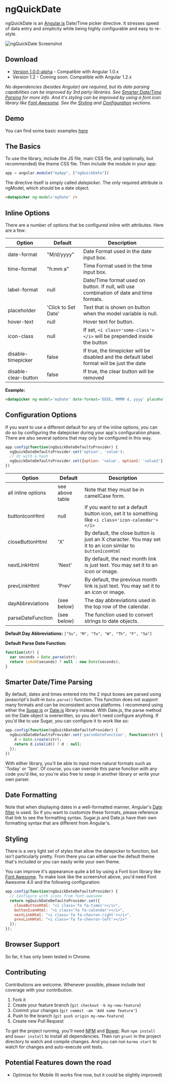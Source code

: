 # ngQuickDate

ngQuickDate is an [Angular.js](http://angularjs.org/) Date/Time picker directive. It stresses speed of data entry and simplicity while being highly configurable and easy to re-style.

![ngQuickDate Screenshot](https://raw.github.com/adamalbrecht/ngQuickDate/master/screenshot.png)

## Download

* [Version 1.0.0-alpha](https://github.com/adamalbrecht/ngQuickDate/releases/download/v1.0.0-alpha/ng-quick-date.zip) - Compatible with Angular 1.0.x
* Version 1.2 - Coming soon. Compatible with Angular 1.2.x

*No dependencies (besides Angular) are required, but its date parsing capabilities can be improved by 3rd party libraries. See [Smarter Date/Time Parsing](#smarter-datetime-parsing) for more info. And it's styling can be improved by using a font icon library like [Font Awesome](http://fontawesome.io/). See the [Styling](#styling) and [Configuration](#configuration-options) sections.*

## Demo

You can find some basic examples [here](http://adamalbrecht.github.io/ngQuickDate)

## The Basics

To use the library, include the JS file, main CSS file, and (optionally, but recommended) the theme CSS file. Then include the module in your app:

```javascript
app = angular.module("myApp", ["ngQuickDate"])
```

The directive itself is simply called *datepicker*. The only required attribute is ngModel, which should be a date object.

```html
<datepicker ng-model='myDate' />
```

## Inline Options

There are a number of options that be configured inline with attributes. Here are a few:

| Option               | Default             | Description                                                                                 |
| -------------------- | ------------------- | ------------------------------------------------------------------------------------------- |
| date-format          | "M/d/yyyy"          | Date Format used in the date input box.                                                     |
| time-format          | "h:mm a"            | Time Format used in the time input box.                                                     |
| label-format         | null                | Date/Time format used on button. If null, will use combination of date and time formats.    |
| placeholder          | 'Click to Set Date' | Text that is shown on button when the model variable is null.                               |
| hover-text           | null                | Hover text for button.                                                                      |
| icon-class           | null                | If set, `<i class='some-class'></i>` will be prepended inside the button                    |
| disable-timepicker  | false               | If true, the timepicker will be disabled and the default label format will be just the date |
| disable-clear-button | false               | If true, the clear button will be removed                                                   |

**Example:**

```html
<datepicker ng-model='myDate' date-format='EEEE, MMMM d, yyyy' placeholder='Pick a Date' disable-timepicker='true' />
```

## Configuration Options

If you want to use a different default for any of the inline options, you can do so by configuring the datepicker during your app's configuration phase. There are also several options that may only be configured in this way.

```javascript
app.config(function(ngQuickDateDefaultsProvider) {
  ngQuickDateDefaultsProvider.set('option', 'value');
  // Or with a hash
  ngQuickDateDefaultsProvider.set({option: 'value', option2: 'value2'});
})
```

| Option              | Default          | Description                                                                                         |
| ------------------- | ---------------- | --------------------------------------------------------------------------------------------------- |
| all inline options  | see above table  | Note that they must be in camelCase form.                                                           |
| buttonIconHtml      | null             | If you want to set a default button icon, set it to something like `<i class='icon-calendar'></i>`  |
| closeButtonHtml     | 'X'              | By default, the close button is just an X character. You may set it to an icon similar to `buttonIconHtml` |
| nextLinkHtml        | 'Next'           | By default, the next month link is just text. You may set it to an icon or image.                   |
| prevLinkHtml        | 'Prev'           | By default, the previous month link is just text. You may set it to an icon or image.               |
| dayAbbreviations    | (see below)      | The day abbreviations used in the top row of the calendar.                                          |
| parseDateFunction   | (see below)      | The function used to convert strings to date objects.                                               |

**Default Day Abbreviations:** `["Su", "M", "Tu", "W", "Th", "F", "Sa"]`

**Default Parse Date Function:**

```javascript
function(str) {
  var seconds = Date.parse(str);
  return isNaN(seconds) ? null : new Date(seconds);
}
```

## Smarter Date/Time Parsing

By default, dates and times entered into the 2 input boxes are parsed using javascript's built-in `Date.parse()` function. This function does not support many formats and can be inconsistent across platforms. I recommend using either the [Sugar.js](http://sugarjs.com/) or [Date.js](http://www.datejs.com/) library instead. With Date.js, the parse method on the Date object is overwritten, so you don't need configure anything. If you'd like to use Sugar, you can configure it to work like so:

```javascript
app.config(function(ngQuickDateDefaultsProvider) {
  ngQuickDateDefaultsProvider.set('parseDateFunction', function(str) {
    d = Date.create(str);
    return d.isValid() ? d : null;
  });
})
```

With either library, you'll be able to input more natural formats such as 'Today' or '1pm'. Of course, you can override this parse function with any code you'd like, so you're also free to swap in another library or write your own parser.

## Date Formatting

Note that when displaying dates in a well-formatted manner, Angular's [Date filter](http://docs.angularjs.org/api/ng.filter:date) is used. So if you want to customize these formats, please reference that link to see the formatting syntax. Sugar.js and Date.js have their own formatting syntax that are different from Angular's.

## Styling

There is a very light set of styles that allow the datepicker to function, but isn't particularly pretty. From there you can either use the default theme that's included or you can easily write your own theme.

You can improve it's appearance quite a bit by using a Font Icon library like [Font Awesome](http://fontawesome.io/). To make look like the screenshot above, you'd need Font Awesome 4.0 and the following configuration:

```javascript
app.config(function(ngQuickDateDefaultsProvider) {
  // Configure with icons from font-awesome
  return ngQuickDateDefaultsProvider.set({
    closeButtonHtml: "<i class='fa fa-times'></i>",
    buttonIconHtml: "<i class='fa fa-calendar'></i>",
    nextLinkHtml: "<i class='fa fa-chevron-right'></i>",
    prevLinkHtml: "<i class='fa fa-chevron-left'></i>"
  });
});
```

## Browser Support

So far, it has only been tested in Chrome.

## Contributing

Contributions are welcome. Whenever possible, please include test coverage with your contribution.

1. Fork it
2. Create your feature branch (`git checkout -b my-new-feature`)
3. Commit your changes (`git commit -am 'Add some feature'`)
4. Push to the branch (`git push origin my-new-feature`)
5. Create new Pull Request

To get the project running, you'll need [NPM](https://npmjs.org/) and [Bower](http://bower.io/). Run `npm install` and `bower install` to install all dependencies. Then run `grunt` in the project directory to watch and compile changes. And you can run `karma start` to watch for changes and auto-execute unit tests.

## Potential Features down the road

* Optimize for Mobile (It works fine now, but it could be slightly improved)
